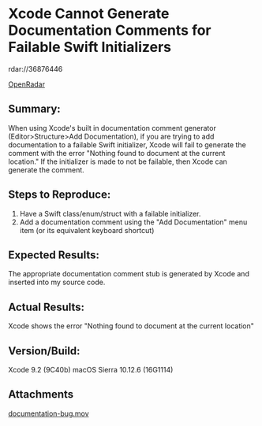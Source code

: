 # Xcode Cannot Generate Documentation Comments for Failable Swift Initializers

rdar://36876446

[OpenRadar](https://openradar.appspot.com/radar?id=4976090170785792)

## Summary:
When using Xcode's built in documentation comment generator (Editor>Structure>Add Documentation), if you are trying to add documentation to a failable Swift initializer, Xcode will fail to generate the comment with the error "Nothing found to document at the current location." If the initializer is made to not be failable, then Xcode can generate the comment.

## Steps to Reproduce:
1. Have a Swift class/enum/struct with a failable initializer.
2. Add a documentation comment using the "Add Documentation" menu item (or its equivalent keyboard shortcut)

## Expected Results:
The appropriate documentation comment stub is generated by Xcode and inserted into my source code.

## Actual Results:
Xcode shows the error "Nothing found to document at the current location"

## Version/Build:
Xcode 9.2 (9C40b)
macOS Sierra 10.12.6 (16G1114)

## Attachments
[documentation-bug.mov](documentation-bug.mov)
